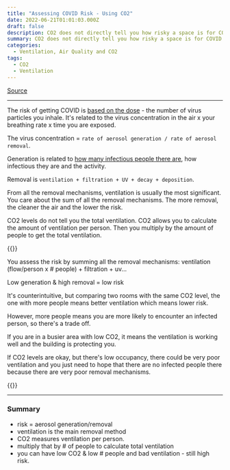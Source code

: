 ```yaml
---
title: "Assessing COVID Risk - Using CO2"
date: 2022-06-21T01:01:03.000Z
draft: false
description: CO2 does not directly tell you how risky a space is for COVID. It requires a little more detail. You first need to know where the risk comes from.
summary: CO2 does not directly tell you how risky a space is for COVID. It requires a little more detail. You first need to know where the risk comes from.
categories:
  - Ventilation, Air Quality and CO2
tags:
  - CO2
  - Ventilation
---
```

[Source](https://twitter.com/joeyfox85/status/1539050731814150145)

---

The risk of getting COVID is [based on the dose](https://twitter.com/joeyfox85/status/1536128012189679616) - the number of virus particles you inhale. It's related to the virus concentration in the air x your breathing rate x time you are exposed.

The virus concentration = `rate of aerosol generation / rate of aerosol removal`. 

Generation is related to [how many infectious people there are](https://twitter.com/joeyfox85/status/1536804782282838017), how infectious they are and the activity.

Removal is `ventilation + filtration + UV + decay + deposition`.

From all the removal mechanisms, ventilation is usually the most significant. You care about the sum of all the removal mechanisms. The more removal, the cleaner the air and the lower the risk.

CO2 levels do not tell you the total ventilation. CO2 allows you to calculate the amount of ventilation per person. Then you multiply by the amount of people to get the total ventilation. 

{{<tweet user="joeyfox85" id="1534335303607017473">}}

You assess the risk by summing all the removal mechanisms:
ventilation (flow/person x # people) + filtration + uv...

Low generation & high removal = low risk

It's counterintuitive, but comparing two rooms with the same CO2 level, the one with more people means better ventilation which means lower risk.

However, more people means you are more likely to encounter an infected person, so there's a trade off.

If you are in a busier area with low CO2, it means the ventilation is working well and the building is protecting you.

If CO2 levels are okay, but there's low occupancy, there could be very poor ventilation and you just need to hope that there are no infected people there because there are very poor removal mechanisms.

{{<tweet user="joeyfox85" id="1510785191857508357">}}

---

### Summary

- risk = aerosol generation/removal
- ventilation is the main removal method
- CO2 measures ventilation per person.
- multiply that by # of people to calculate total ventilation
- you can have low CO2 & low # people and bad ventilation - still high risk.